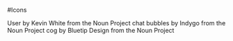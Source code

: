 #Icons

User by Kevin White from the Noun Project
chat bubbles by Indygo from the Noun Project
cog by Bluetip Design from the Noun Project

